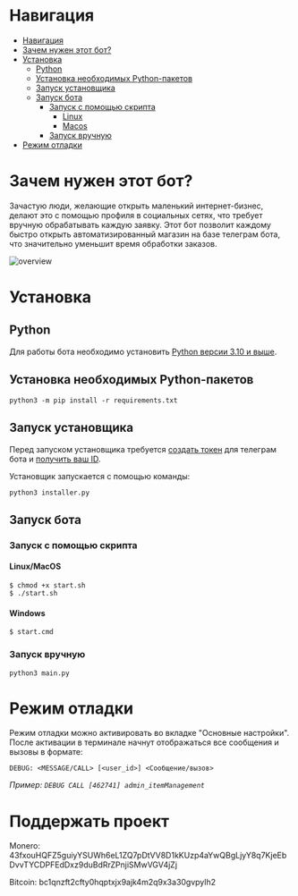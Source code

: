 # Навигация

- [Навигация](#навигация)
- [Зачем нужен этот бот?](#зачем-нужен-этот-бот)
- [Установка](#установка)
     - [Python](#python)
     - [Установка необходимых Python-пакетов](#установка-необходимых-python-пакетов)
     - [Запуск установщика](#запуск-установщика)
     - [Запуск бота](#запуск-бота)
          - [Запуск с помощью скрипта](#запуск-с-помощью-скрипта)
               - [Linux](#linux)
               - [Macos](#macos)
          - [Запуск вручную](#запуск-вручную)
- [Режим отладки](#режим-отладки)

# Зачем нужен этот бот?

Зачастую люди, желающие открыть маленький интернет-бизнес, делают это с помощью профиля в социальных сетях, что требует вручную обрабатывать каждую заявку. Этот бот позволит каждому быстро открыть автоматизированный магазин на базе телеграм бота, что значительно уменьшит время обработки заказов.

![overview](DOCS/bot_overview.gif)

# Установка

## Python

Для работы бота необходимо установить [Python версии 3.10 и выше](https://www.python.org/downloads/).

## Установка необходимых Python-пакетов

    python3 -m pip install -r requirements.txt

## Запуск установщика

Перед запуском установщика требуется [создать токен](https://youtu.be/fyISLEvzIec) для телеграм бота и [получить ваш ID](https://badcode.ru/kak-v-telegram-uznat-svoi-id/).

Установщик запускается с помощью команды: 

    python3 installer.py

## Запуск бота

### Запуск с помощью скрипта

#### Linux/MacOS

    $ chmod +x start.sh
    $ ./start.sh

#### Windows

    $ start.cmd

### Запуск вручную

    python3 main.py

# Режим отладки

Режим отладки можно активировать во вкладке "Основные настройки". 
После активации в терминале начнут отображаться все сообщения и вызовы в формате:

    DEBUG: <MESSAGE/CALL> [<user_id>] <Сообщение/вызов>

*Пример: `DEBUG CALL [462741] admin_itemManagement`*



# Поддержать проект

Monero: 43fxouHQFZ5guiyYSUWh6eL1ZQ7pDtVV8D1kKUzp4aYwQBgLjyY8q7KjeEbDvvTYCDPFEdDxz9duBdRrZPnjiSMwVGV4jZj 

Bitcoin: bc1qnzft2cfty0hqptxjx9ajk4m2q9x3a30gvpylh2


